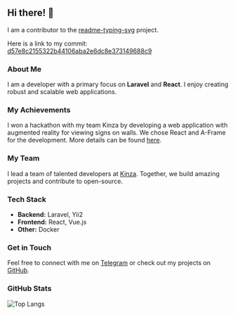 ## Hi there! 👋

I am a contributor to the [readme-typing-svg](https://github.com/DenverCoder1/readme-typing-svg) project.

Here is a link to my commit: [d57e8c2155322b44106aba2e6dc8e373149688c9](https://github.com/DenverCoder1/readme-typing-svg/commit/d57e8c2155322b44106aba2e6dc8e373149688c9)

### About Me

I am a developer with a primary focus on **Laravel** and **React**. I enjoy creating robust and scalable web applications.

### My Achievements

I won a hackathon with my team Kinza by developing a web application with augmented reality for viewing signs on walls. We chose React and A-Frame for the development. More details can be found [here](https://kinza-agency.ru/news/kinza-победила-в-it-конкурсе/).

### My Team

I lead a team of talented developers at [Kinza](https://kinza-agency.ru). Together, we build amazing projects and contribute to open-source.

### Tech Stack

- **Backend:** Laravel, Yii2
- **Frontend:** React, Vue.js
- **Other:** Docker

### Get in Touch

Feel free to connect with me on [Telegram](https://t.me/pigolitsyn_m) or check out my projects on [GitHub](https://github.com/mpa12).

### GitHub Stats

![Top Langs](https://github-readme-stats.vercel.app/api/top-langs/?username=mpa12&layout=compact&theme=radical)
